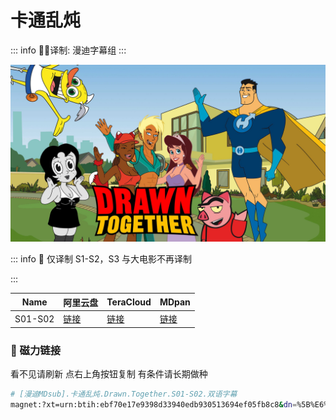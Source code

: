 # 卡通乱炖

::: info
✍🏻译制: 漫迪字幕组
:::

![p7894884_b_h8_ab.jpg](p7894884_b_h8_ab.jpg)

::: info
🐻 仅译制 S1-S2，S3 与大电影不再译制

:::

| Name | 阿里云盘 | TeraCloud | MDpan |
| --- | --- | --- | --- |
| S01-S02 |[链接](https://www.aliyundrive.com/s/miZPEe7LqR6) |[链接](https://kita.teracloud.jp/share/117214da6e828da2) |[链接](https://mdpan.tk/%E5%8D%A1%E9%80%9A%E4%B9%B1%E7%82%96) |

### 🧲 磁力链接

看不见请刷新 点右上角按钮复制 有条件请长期做种

```bash
# [漫迪MDsub].卡通乱炖.Drawn.Together.S01-S02.双语字幕
magnet:?xt=urn:btih:ebf70e17e9398d33940edb930513694ef05fb8c8&dn=%5B%E6%BC%AB%E8%BF%AAMDsub%5D.%E5%8D%A1%E9%80%9A%E4%B9%B1%E7%82%96.Drawn.Together.S01-S02.%E5%8F%8C%E8%AF%AD%E5%AD%97%E5%B9%95&tr=http%3A%2F%2Falltorrents.net%3A80%2Fbt%2Fannounce.php&tr=http%3A%2F%2Fbluebird-hd.org%2Fannounce.php&tr=http%3A%2F%2Fwww.thetradersden.org%2Fforums%2Ftracker%2Fannounce.php&tr=http%3A%2F%2Ftracker.trancetraffic.com%3A80%2Fannounce.php&tr=http%3A%2F%2Firrenhaus.dyndns.dk%3A80%2Fannounce.php&tr=http%3A%2F%2F1337.abcvg.info%3A80%2Fannounce&tr=http%3A%2F%2Fbt.beatrice-raws.org%3A80%2Fannounce&tr=http%3A%2F%2Fwww.tribalmixes.com%3A80%2Fannounce.php&tr=http%3A%2F%2Fwww.wareztorrent.com%3A80%2Fannounce
```